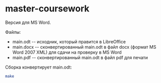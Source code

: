 master-coursework
================

Версия для MS Word.

Файлы:

* main.odt -- исходник, который правится в LibreOffice
* main.docx -- сконвертированный main.odt в файл docx (формат MS Word 2007 XML) для сдачи на проверку в MS Word
* main.pdf -- сконвертированный main.odt в файл pdf для печати

Сборка конвертирует main.odt:

```bash
make
```